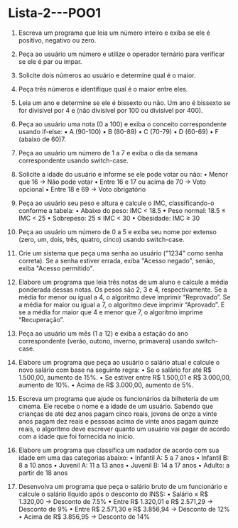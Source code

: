 # Lista-2---POO1

1. Escreva um programa que leia um número inteiro e exiba se ele é positivo, negativo ou zero. 

2. Peça ao usuário um número e utilize o operador ternário para verificar se ele é par ou ímpar. 

3. Solicite dois números ao usuário e determine qual é o maior. 

4. Peça três números e identifique qual é o maior entre eles. 

5. Leia um ano e determine se ele é bissexto ou não. Um ano é bissexto se for divisível por 4 e (não 
divisível por 100 ou divisível por 400). 

6. Peça ao usuário uma nota (0 a 100) e exiba o conceito correspondente usando if-else: 
• A (90-100) 
• B (80-89) 
• C (70-79) 
• D (60-69) 
• F (abaixo de 60)7. 

7. Peça ao usuário um número de 1 a 7 e exiba o dia da semana correspondente usando switch-case. 

8. Solicite a idade do usuário e informe se ele pode votar ou não: 
• Menor que 16 → Não pode votar 
• Entre 16 e 17 ou acima de 70 → Voto opcional 
• Entre 18 e 69 → Voto obrigatório 

9. Peça ao usuário seu peso e altura e calcule o IMC, classificando-o conforme a tabela: 
• Abaixo do peso: IMC < 18.5 
• Peso normal: 18.5 ≤ IMC < 25 
• Sobrepeso: 25 ≤ IMC < 30 
• Obesidade: IMC ≥ 30 

10. Peça ao usuário um número de 0 a 5 e exiba seu nome por extenso (zero, um, dois, três, quatro, cinco) 
usando switch-case.

11. Crie um sistema que peça uma senha ao usuário ("1234" como senha correta). Se a senha estiver 
errada, exiba "Acesso negado", senão, exiba "Acesso permitido". 

12. Elabore um programa que leia três notas de um aluno e calcule a média ponderada dessas notas. Os 
pesos são 2, 3 e 4, respectivamente. Se a média for menor ou igual a 4, o algoritmo deve imprimir 
“Reprovado”. Se a média for maior ou igual a 7, o algoritmo deve imprimir “Aprovado”. E se a média for 
maior que 4 e menor que 7, o algoritmo imprime “Recuperação”.

13. Peça ao usuário um mês (1 a 12) e exiba a estação do ano correspondente (verão, outono, inverno, 
primavera) usando switch-case. 

14. Elabore um programa que peça ao usuário o salário atual e calcule o novo salário com base na 
seguinte regra: 
• Se o salário for até R$ 1.500,00, aumento de 15%. 
• Se estiver entre R$ 1.500,01 e R$ 3.000,00, aumento de 10%. 
• Acima de R$ 3.000,00, aumento de 5%. 

15. Escreva um programa que ajude os funcionários da bilheteria de um cinema. Ele recebe o nome e a 
idade de um usuário. Sabendo que crianças de até dez anos pagam cinco reais, jovens de onze a vinte 
anos pagam dez reais e pessoas acima de vinte anos pagam quinze reais, o algoritmo deve escrever 
quanto um usuário vai pagar de acordo com a idade que foi fornecida no início. 
16. Elabore um programa que classifica um nadador de acordo com sua idade em uma das categorias 
abaixo: 
• Infantil A: 5 a 7 anos 
• Infantil B: 8 a 10 anos 
• Juvenil A: 11 a 13 anos 
• Juvenil B: 14 a 17 anos 
• Adulto: a partir de 18 anos 

17. Desenvolva um programa que peça o salário bruto de um funcionário e calcule o salário líquido após 
o desconto do INSS: 
• Salário ≤ R$ 1.320,00 → Desconto de 7.5% 
• Entre R$ 1.320,01 e R$ 2.571,29 → Desconto de 9% 
• Entre R$ 2.571,30 e R$ 3.856,94 → Desconto de 12% 
• Acima de R$ 3.856,95 → Desconto de 14%
